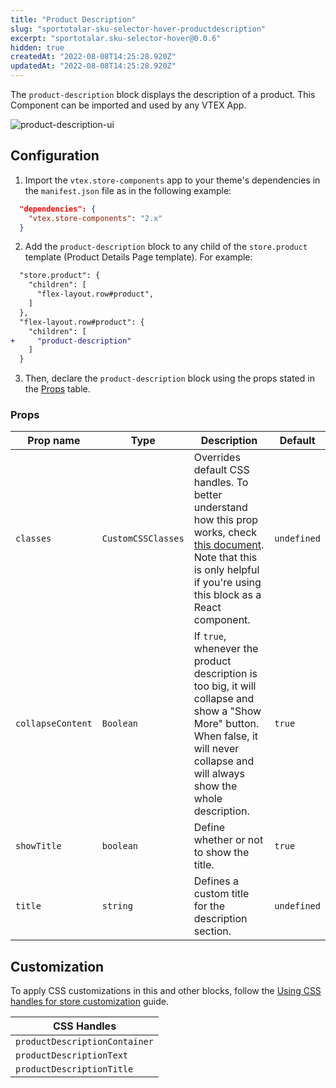 ```yaml
---
title: "Product Description"
slug: "sportotalar-sku-selector-hover-productdescription"
excerpt: "sportotalar.sku-selector-hover@0.0.6"
hidden: true
createdAt: "2022-08-08T14:25:28.920Z"
updatedAt: "2022-08-08T14:25:28.920Z"
---
```

The `product-description` block displays the description of a product. This Component can be imported and used by any VTEX App.

![product-description-ui](https://user-images.githubusercontent.com/67270558/147771999-64d529ab-ef49-4cb3-a592-8f54bcbbeac2.png)
## Configuration

1. Import the `vtex.store-components` app to your theme's dependencies in the `manifest.json` file as in the following example:

```json
  "dependencies": {
    "vtex.store-components": "2.x"
  }
```

2. Add the `product-description` block to any child of the `store.product` template (Product Details Page template). For example:

```diff
  "store.product": {
    "children": [
      "flex-layout.row#product",
    ]
  },
  "flex-layout.row#product": {
    "children": [
+     "product-description"
    ]
  }
```

3. Then, declare the `product-description` block using the props stated in the [Props](#props) table.

### Props

| Prop name         | Type      | Description                                                                                                                                                                          | Default     |
| ----------------- | --------- | ------------------------------------------------------------------------------------------------------------------------------------------------------------------------------------ | ----------- |
| `classes` | `CustomCSSClasses` | Overrides default CSS handles. To better understand how this prop works, check [this document](https://github.com/vtex-apps/css-handles#usecustomclasses). Note that this is only helpful if you're using this block as a React component.| `undefined` |
| `collapseContent` | `Boolean` | If `true`, whenever the product description is too big, it will collapse and show a "Show More" button. When false, it will never collapse and will always show the whole description. | `true` |
| `showTitle`           | `boolean`  | Define whether or not to show the title. | `true` |
| `title`           | `string`  | Defines a custom title for the description section. | `undefined` |

## Customization

To apply CSS customizations in this and other blocks, follow the [Using CSS handles for store customization](https://developers.vtex.com/vtex-developer-docs/docs/vtex-io-documentation-using-css-handles-for-store-customization) guide.

| CSS Handles                   |
| ----------------------------- |
| `productDescriptionContainer` |
| `productDescriptionText`      |
| `productDescriptionTitle`     |